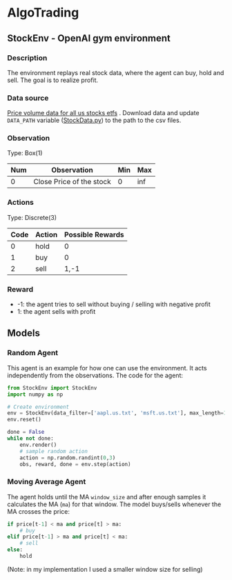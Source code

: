 # AlgoTrading
## StockEnv - OpenAI gym environment

### Description
The environment replays real stock data, where the agent can buy, hold and sell. The goal is to realize profit.

### Data source
[Price volume data for all us stocks etfs](https://www.kaggle.com/borismarjanovic/price-volume-data-for-all-us-stocks-etfs/data)
. Download data and update `DATA_PATH` variable ([StockData.py](../StockEnv)) to the path to the csv files.

### Observation
Type: Box(1)

Num | Observation | Min | Max
---|---|---|---
0 | Close Price of the stock | 0 | inf

### Actions
Type: Discrete(3)

Code | Action | Possible Rewards
---|---|---
0 | hold | 0
1 | buy  | 0
2 | sell | 1,-1

### Reward
+ -1: the agent tries to sell without buying / selling with negative profit
+ 1: the agent sells with profit

## Models
### Random Agent
This agent is an example for how one can use the environment. It acts independently from the observations. The code for the agent:
```python
from StockEnv import StockEnv
import numpy as np

# Create environment
env = StockEnv(data_filter=['aapl.us.txt', 'msft.us.txt'], max_length=100000)
env.reset()

done = False
while not done:
    env.render()
    # sample random action
    action = np.random.randint(0,3)
    obs, reward, done = env.step(action)
```
### Moving Average Agent
The agent holds until the MA `window_size` and after enough samples it calculates the MA (`ma`) for that window. The model buys/sells whenever the MA crosses the price:
```python
if price[t-1] < ma and price[t] > ma:
    # buy
elif price[t-1] > ma and price[t] < ma:
    # sell
else:
    hold
```
(Note: in my implementation I used a smaller window size for selling)

